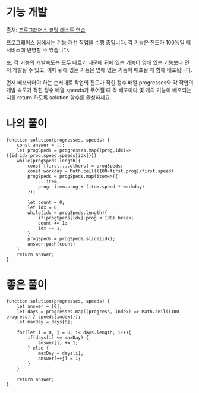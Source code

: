 # 기능 개발

출처: [프로그래머스 코딩 테스트 연습](https://programmers.co.kr/learn/challenges)

프로그래머스 팀에서는 기능 개선 작업을 수행 중입니다. 각 기능은 진도가 100%일 때 서비스에 반영할 수 있습니다.

또, 각 기능의 개발속도는 모두 다르기 때문에 뒤에 있는 기능이 앞에 있는 기능보다 먼저 개발될 수 있고, 이때 뒤에 있는 기능은 앞에 있는 기능이 배포될 때 함께 배포됩니다.

먼저 배포되어야 하는 순서대로 작업의 진도가 적힌 정수 배열 progresses와 각 작업의 개발 속도가 적힌 정수 배열 speeds가 주어질 때 각 배포마다 몇 개의 기능이 배포되는지를 return 하도록 solution 함수를 완성하세요.

# 나의 풀이

```
function solution(progresses, speeds) {
    const answer = [];
    let progSpeds = progresses.map((prog,idx)=>({id:idx,prog,speed:speeds[idx]}))
    while(progSpeds.length){
        const [first,...others] = progSpeds;
        const workday = Math.ceil((100-first.prog)/first.speed)
        progSpeds = progSpeds.map(item=>({
            ...item,
            prog: item.prog + (item.speed * workday)
        }))

        let count = 0;
        let idx = 0;
        while(idx < progSpeds.length){
            if(progSpeds[idx].prog < 100) break;
            count += 1;
            idx += 1;
        }
        progSpeds = progSpeds.slice(idx);
        answer.push(count)
    }
    return answer;
}
```

# 좋은 풀이

```
function solution(progresses, speeds) {
    let answer = [0];
    let days = progresses.map((progress, index) => Math.ceil((100 - progress) / speeds[index]));
    let maxDay = days[0];

    for(let i = 0, j = 0; i< days.length; i++){
        if(days[i] <= maxDay) {
            answer[j] += 1;
        } else {
            maxDay = days[i];
            answer[++j] = 1;
        }
    }

    return answer;
}
```
